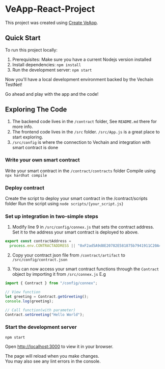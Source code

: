 # VeApp-React-Project

This project was created using [Create VeApp](https://github.com/hexdee/create-veapp).

## Quick Start

To run this project locally:

1. Prerequisites: Make sure you have a current Nodejs version installed
2. Install dependencies: `npm install`
3. Run the development server: `npm start`

Now you'll have a local development environment backed by the Vechain TestNet!

Go ahead and play with the app and the code!

## Exploring The Code

1. The backend code lives in the `/contract` folder, See `README.md` there for more info.
2. The frontend code lives in the `/src` folder. `/src/App.js` is a great place to start exploring.
3. `/src/config` is where the connection to Vechain and integration with smart contract is done

### Write your own smart contract

Write your smart contract in the `/contract/contracts` folder
Compile using `npx hardhat compile`

### Deploy contract

Create the script to deploy your smart contract in the /contract/scripts folder
Run the script using `node scripts/{your_script.js}`

### Set up integration in two-simple steps

1. Modify line 9 in `/src/config/connex.js` that sets the contract address. Set it to the address your smart contract is deployed to above.

```javascript
export const contractAddress =
  process.env.CONTRACTADDRESS || "0xF2ad5A9d8E20782E581875b7941911C20A45e73E";
```

2. Copy your contract json file from `/contract/artifact` to `/src/config/contract.json`

3. You can now access your smart contract functions through the `Contract` object by importing it from `/src/connex.js`
   E.g

```javascript
import { Contract } from "/config/connex";

// View function
let greeting = Contract.getGreeting();
console.log(greeting);

// Call function(with parameter)
Contract.setGreeting("Hello World");
```

### Start the development server

```shell
npm start
```

Open [http://localhost:3000](http://localhost:3000) to view it in your browser.

The page will reload when you make changes.\
You may also see any lint errors in the console.
